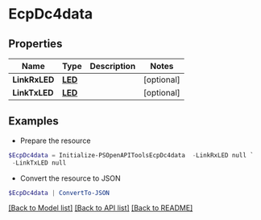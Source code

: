 # EcpDc4data
## Properties

Name | Type | Description | Notes
------------ | ------------- | ------------- | -------------
**LinkRxLED** | [**LED**](LED.md) |  | [optional] 
**LinkTxLED** | [**LED**](LED.md) |  | [optional] 

## Examples

- Prepare the resource
```powershell
$EcpDc4data = Initialize-PSOpenAPIToolsEcpDc4data  -LinkRxLED null `
 -LinkTxLED null
```

- Convert the resource to JSON
```powershell
$EcpDc4data | ConvertTo-JSON
```

[[Back to Model list]](../README.md#documentation-for-models) [[Back to API list]](../README.md#documentation-for-api-endpoints) [[Back to README]](../README.md)

